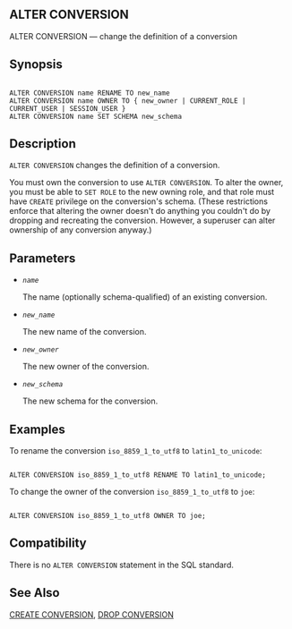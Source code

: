 ## ALTER CONVERSION

ALTER CONVERSION — change the definition of a conversion

## Synopsis

```

ALTER CONVERSION name RENAME TO new_name
ALTER CONVERSION name OWNER TO { new_owner | CURRENT_ROLE | CURRENT_USER | SESSION_USER }
ALTER CONVERSION name SET SCHEMA new_schema
```

## Description

`ALTER CONVERSION` changes the definition of a conversion.

You must own the conversion to use `ALTER CONVERSION`. To alter the owner, you must be able to `SET ROLE` to the new owning role, and that role must have `CREATE` privilege on the conversion's schema. (These restrictions enforce that altering the owner doesn't do anything you couldn't do by dropping and recreating the conversion. However, a superuser can alter ownership of any conversion anyway.)

## Parameters

* *`name`*

    The name (optionally schema-qualified) of an existing conversion.

* *`new_name`*

    The new name of the conversion.

* *`new_owner`*

    The new owner of the conversion.

* *`new_schema`*

    The new schema for the conversion.

## Examples

To rename the conversion `iso_8859_1_to_utf8` to `latin1_to_unicode`:

```

ALTER CONVERSION iso_8859_1_to_utf8 RENAME TO latin1_to_unicode;
```

To change the owner of the conversion `iso_8859_1_to_utf8` to `joe`:

```

ALTER CONVERSION iso_8859_1_to_utf8 OWNER TO joe;
```

## Compatibility

There is no `ALTER CONVERSION` statement in the SQL standard.

## See Also

[CREATE CONVERSION](sql-createconversion "CREATE CONVERSION"), [DROP CONVERSION](sql-dropconversion "DROP CONVERSION")
